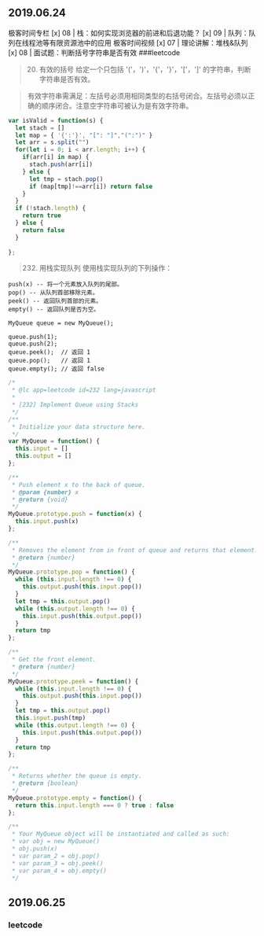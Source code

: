## 2019.06.24
极客时间专栏
[x] 08 | 栈：如何实现浏览器的前进和后退功能？
[x] 09 | 队列：队列在线程池等有限资源池中的应用
极客时间视频
[x] 07 | 理论讲解：堆栈&队列
[x] 08 | 面试题：判断括号字符串是否有效
###leetcode
> 20. 有效的括号
> 给定一个只包括 '('，')'，'{'，'}'，'['，']' 的字符串，判断字符串是否有效。

> 有效字符串需满足：左括号必须用相同类型的右括号闭合。左括号必须以正确的顺序闭合。注意空字符串可被认为是有效字符串。

```javascript
var isValid = function(s) {
  let stach = []
  let map = { '{':'}', "[": "]","(":")" }  
  let arr = s.split("")
  for(let i = 0; i < arr.length; i++) {
    if(arr[i] in map) {
      stach.push(arr[i])
    } else {
      let tmp = stach.pop()
      if (map[tmp]!==arr[i]) return false 
    }
  } 
  if (!stach.length) {
    return true
  } else {
    return false
  }
    
};

```
> 232. 用栈实现队列
> 使用栈实现队列的下列操作：
```
push(x) -- 将一个元素放入队列的尾部。
pop() -- 从队列首部移除元素。
peek() -- 返回队列首部的元素。
empty() -- 返回队列是否为空。
```
```
MyQueue queue = new MyQueue();

queue.push(1);
queue.push(2);  
queue.peek();  // 返回 1
queue.pop();   // 返回 1
queue.empty(); // 返回 false
```

```javascript
/*
 * @lc app=leetcode id=232 lang=javascript
 *
 * [232] Implement Queue using Stacks
 */
/**
 * Initialize your data structure here.
 */
var MyQueue = function() {
  this.input = []
  this.output = []
};

/**
 * Push element x to the back of queue. 
 * @param {number} x
 * @return {void}
 */
MyQueue.prototype.push = function(x) {
  this.input.push(x)
};

/**
 * Removes the element from in front of queue and returns that element.
 * @return {number}
 */
MyQueue.prototype.pop = function() {
  while (this.input.length !== 0) {
    this.output.push(this.input.pop())
  }
  let tmp = this.output.pop()
  while (this.output.length !== 0) {
    this.input.push(this.output.pop())
  }
  return tmp
};

/**
 * Get the front element.
 * @return {number}
 */
MyQueue.prototype.peek = function() {
  while (this.input.length !== 0) {
    this.output.push(this.input.pop())
  }
  let tmp = this.output.pop()
  this.input.push(tmp)
  while (this.output.length !== 0) {
    this.input.push(this.output.pop())
  }
  return tmp
};

/**
 * Returns whether the queue is empty.
 * @return {boolean}
 */
MyQueue.prototype.empty = function() {
  return this.input.length === 0 ? true : false
};

/** 
 * Your MyQueue object will be instantiated and called as such:
 * var obj = new MyQueue()
 * obj.push(x)
 * var param_2 = obj.pop()
 * var param_3 = obj.peek()
 * var param_4 = obj.empty()
 */
```

## 2019.06.25
### leetcode

